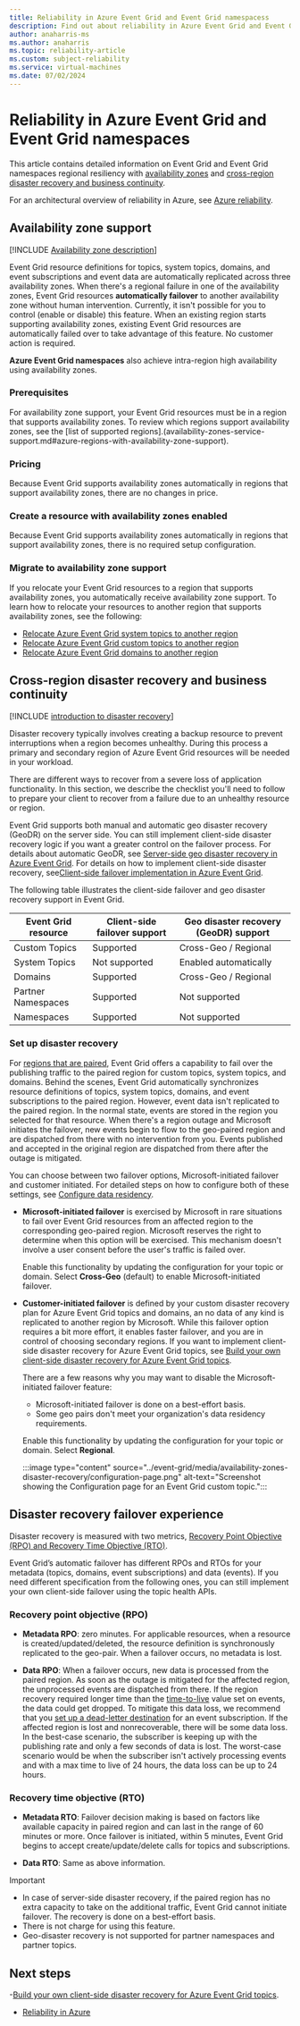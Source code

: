 ```yaml
---
title: Reliability in Azure Event Grid and Event Grid namespacess
description: Find out about reliability in Azure Event Grid and Event Grid namespaces
author: anaharris-ms
ms.author: anaharris
ms.topic: reliability-article
ms.custom: subject-reliability
ms.service: virtual-machines
ms.date: 07/02/2024
---
```

 
# Reliability in Azure Event Grid and Event Grid namespaces

This article contains detailed information on Event Grid and Event Grid namespaces regional resiliency with [availability zones](#availability-zone-support) and [cross-region disaster recovery and business continuity](#cross-region-disaster-recovery-and-business-continuity). 


For an architectural overview of reliability in Azure, see [Azure reliability](/azure/architecture/framework/resiliency/overview).


## Availability zone support

[!INCLUDE [Availability zone description](includes/reliability-availability-zone-description-include.md)]


Event Grid resource definitions for topics, system topics, domains, and event subscriptions and event data are automatically replicated across three availability zones.  When there's a regional failure in one of the availability zones, Event Grid resources **automatically failover** to another availability zone without human intervention. Currently, it isn't possible for you to control (enable or disable) this feature. When an existing region starts supporting availability zones, existing Event Grid resources are automatically failed over to take advantage of this feature. No customer action is required. 

**Azure Event Grid namespaces** also achieve intra-region high availability using availability zones. 

 
### Prerequisites

For availability zone support, your Event Grid resources must be in a region that supports availability zones. To review which regions support availability zones, see the [list of supported regions].(availability-zones-service-support.md#azure-regions-with-availability-zone-support). 


### Pricing

Because Event Grid supports availability zones automatically in regions that support availability zones, there are no changes in price.

### Create a resource with availability zones enabled

Because Event Grid supports availability zones automatically in regions that support availability zones, there is no required setup configuration.


### Migrate to availability zone support

If you relocate your Event Grid resources to a region that supports availability zones, you automatically receive availability zone support. To learn how to relocate your resources to another region that supports availability zones, see the following:

- [Relocate Azure Event Grid system topics to another region](../operational-excellence/relocation-event-grid-system-topics.md)
- [Relocate Azure Event Grid custom topics to another region](../operational-excellence/relocation-event-grid-custom-topics.md)
- [Relocate Azure Event Grid domains to another region](../operational-excellence/relocation-event-grid-domains.md)
  
## Cross-region disaster recovery and business continuity

[!INCLUDE [introduction to disaster recovery](includes/reliability-disaster-recovery-description-include.md)]

Disaster recovery typically involves creating a backup resource to prevent interruptions when a region becomes unhealthy. During this process a primary and secondary region of Azure Event Grid resources will be needed in your workload.

There are different ways to recover from a severe loss of application functionality. In this section, we describe the checklist you'll need to follow to prepare your client to recover from a failure due to an unhealthy resource or region.

Event Grid supports both manual and automatic geo disaster recovery (GeoDR) on the server side. You can still implement client-side disaster recovery logic if you want a greater control on the failover process. For details about automatic GeoDR, see [Server-side geo disaster recovery in Azure Event Grid](../event-grid/geo-disaster-recovery.md). For details on how to implement client-side disaster recovery, see[Client-side failover implementation in Azure Event Grid](../event-grid/custom-disaster-recovery-client-side.md).


The following table illustrates the client-side failover and geo disaster recovery support in Event Grid.

| Event Grid resource | Client-side failover support              | Geo disaster recovery (GeoDR) support |
|---------------------|-------------------------------------------|---------------------------------------|
| Custom Topics       | Supported                                 | Cross-Geo / Regional                  |
| System Topics       | Not supported                             | Enabled automatically                 |
| Domains             | Supported                                 | Cross-Geo / Regional                  |
| Partner Namespaces  | Supported                                 | Not supported                         |
| Namespaces          | Supported                                 | Not supported                         |



### Set up disaster recovery

For [regions that are paired](./cross-region-replication-azure.md#azure-paired-regions), Event Grid offers a capability to fail over the publishing traffic to the paired region for custom topics, system topics, and domains. Behind the scenes, Event Grid automatically synchronizes resource definitions of topics, system topics, domains, and event subscriptions to the paired region. However, event data isn't replicated to the paired region. In the normal state, events are stored in the region you selected for that resource. When there's a region outage and Microsoft initiates the failover, new events begin to flow to the geo-paired region and are dispatched from there with no intervention from you. Events published and accepted in the original region are dispatched from there after the outage is mitigated. 

You can choose between two failover options, Microsoft-initiated failover and customer initiated.  For detailed steps on how to configure both of these settings, see [Configure data residency](../event-grid/configure-custom-topic.md#configure-data-residency). 

- **Microsoft-initiated failover** is exercised by Microsoft in rare situations to fail over Event Grid resources from an affected region to the corresponding geo-paired region. Microsoft reserves the right to determine when this option will be exercised. This mechanism doesn't involve a user consent before the user's traffic is failed over.

    Enable this functionality by updating the configuration for your topic or domain. Select **Cross-Geo** (default) to enable Microsoft-initiated failover.

- **Customer-initiated failover** is defined by your custom disaster recovery plan for Azure Event Grid topics and domains, an no data of any kind is replicated to another region by Microsoft. While this failover option requires a bit more effort, it enables faster failover, and you are in control of choosing secondary regions. If you want to implement client-side disaster recovery for Azure Event Grid topics, see [Build your own client-side disaster recovery for Azure Event Grid topics](../event-grid/custom-disaster-recovery-client-side.md).  

    There are a few reasons why you may want to disable the Microsoft-initiated failover feature: 

    - Microsoft-initiated failover is done on a best-effort basis. 
    - Some geo pairs don't meet your organization's data residency requirements. 

    Enable this functionality by updating the configuration for your topic or domain. Select **Regional**.

    :::image type="content" source="../event-grid/media/availability-zones-disaster-recovery/configuration-page.png" alt-text="Screenshot showing the Configuration page for an Event Grid custom topic.":::
    

## Disaster recovery failover experience

Disaster recovery is measured with two metrics, [Recovery Point Objective (RPO) and Recovery Time Objective (RTO)](./disaster-recovery-overview.md#recovery-objectives).

Event Grid’s automatic failover has different RPOs and RTOs for your metadata (topics, domains, event subscriptions) and data (events). If you need different specification from the following ones, you can still implement your own client-side failover using the topic health APIs.

### Recovery point objective (RPO)

- **Metadata RPO**: zero minutes. For applicable resources, when a resource is created/updated/deleted, the resource definition is synchronously replicated to the geo-pair. When a failover occurs, no metadata is lost.

- **Data RPO**: When a failover occurs, new data is processed from the paired region. As soon as the outage is mitigated for the affected region, the unprocessed events are dispatched from there. If the region recovery required longer time than the [time-to-live](../event-grid/delivery-and-retry.md#dead-letter-events) value set on events, the data could get dropped. To mitigate this data loss, we recommend that you [set up a dead-letter destination](../event-grid/manage-event-delivery.md) for an event subscription. If the affected region is lost and nonrecoverable, there will be some data loss. In the best-case scenario, the subscriber is keeping up with the publishing rate and only a few seconds of data is lost. The worst-case scenario would be when the subscriber isn't actively processing events and with a max time to live of 24 hours, the data loss can be up to 24 hours.

### Recovery time objective (RTO)

- **Metadata RTO**: Failover decision making is based on factors like available capacity in paired region and can last in the range of 60 minutes or more. Once failover is initiated, within 5 minutes, Event Grid begins to accept create/update/delete calls for topics and subscriptions.

- **Data RTO**: Same as above information.

> [!IMPORTANT]
> - In case of server-side disaster recovery, if the paired region has no extra capacity to take on the additional traffic, Event Grid cannot initiate failover. The recovery is done on a best-effort basis.
> - There is not charge for using this feature.
> - Geo-disaster recovery is not supported for partner namespaces and partner topics. 


## Next steps

-[Build your own client-side disaster recovery for Azure Event Grid topics](../event-grid/custom-disaster-recovery-client-side.md).

- [Reliability in Azure](/azure/reliability/availability-zones-overview)

